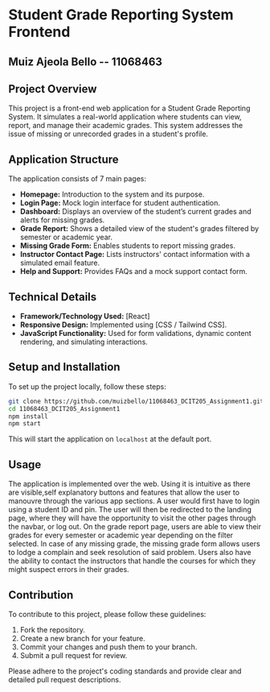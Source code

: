 # Student Grade Reporting System Frontend

## Muiz Ajeola Bello -- 11068463

## Project Overview

This project is a front-end web application for a Student Grade Reporting System. It simulates a real-world application where students can view, report, and manage their academic grades. This system addresses the issue of missing or unrecorded grades in a student's profile.

## Application Structure

The application consists of 7 main pages:

- **Homepage:** Introduction to the system and its purpose.
- **Login Page:** Mock login interface for student authentication.
- **Dashboard:** Displays an overview of the student’s current grades and alerts for missing grades.
- **Grade Report:** Shows a detailed view of the student's grades filtered by semester or academic year.
- **Missing Grade Form:** Enables students to report missing grades.
- **Instructor Contact Page:** Lists instructors' contact information with a simulated email feature.
- **Help and Support:** Provides FAQs and a mock support contact form.

## Technical Details

- **Framework/Technology Used:** [React]
- **Responsive Design:** Implemented using [CSS / Tailwind CSS].
- **JavaScript Functionality:** Used for form validations, dynamic content rendering, and simulating interactions.

## Setup and Installation

To set up the project locally, follow these steps:

```bash
git clone https://github.com/muizbello/11068463_DCIT205_Assignment1.git
cd 11068463_DCIT205_Assignment1
npm install
npm start
```

This will start the application on `localhost` at the default port.

## Usage
The application is implemented over the web. Using it is intuitive as there are visible,self explanatory buttons and features that allow the user to manouvre through the various app sections. A user would first have to login using a student ID and pin. The user will then be redirected to the landing page, where they will have the opportunity to visit the other pages through the navbar, or log out. On the grade report page, users are able to view their grades for every semester or academic year depending on the filter selected. In case of any missing grade, the missing grade form allows users to lodge a complain and seek resolution of said problem. Users also have the ability to contact the instructors that handle the courses for which they might suspect errors in their grades. 

## Contribution

To contribute to this project, please follow these guidelines:

1. Fork the repository.
2. Create a new branch for your feature.
3. Commit your changes and push them to your branch.
4. Submit a pull request for review.

Please adhere to the project's coding standards and provide clear and detailed pull request descriptions.
